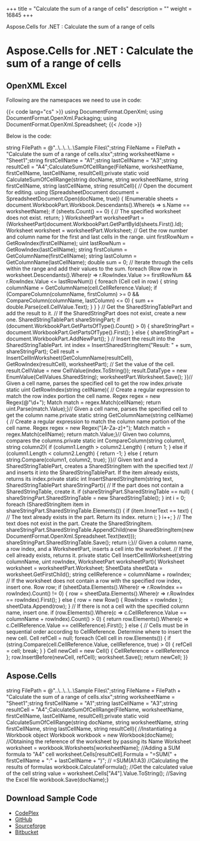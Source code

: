 +++
title = "Calculate the sum of a range of cells" 
description = "" 
weight = 16845 
+++

Aspose.Cells for .NET : Calculate the sum of a range of cells  

# Aspose.Cells for .NET : Calculate the sum of a range of cells


## OpenXML Excel

Following are the namespaces we need to use in code:

{{< code lang="cs" >}}
using DocumentFormat.OpenXml;
using DocumentFormat.OpenXml.Packaging;
using DocumentFormat.OpenXml.Spreadsheet;
{{< /code >}}

Below is the code:

string FilePath = @"..\\..\\..\\..\\Sample Files\\";string FileName = FilePath + "Calculate the sum of a range of cells.xlsx";string worksheetName = "Sheet1";string firstCellName = "A1";string lastCellName = "A3";string resultCell = "A4";CalculateSumOfCellRange(FileName, worksheetName, firstCellName, lastCellName, resultCell);private static void CalculateSumOfCellRange(string docName, string worksheetName, string firstCellName, string lastCellName, string resultCell){    // Open the document for editing.    using (SpreadsheetDocument document = SpreadsheetDocument.Open(docName, true))    {        IEnumerable<Sheet> sheets = document.WorkbookPart.Workbook.Descendants<Sheet>().Where(s => s.Name == worksheetName);        if (sheets.Count() == 0)        {            // The specified worksheet does not exist.            return;        }        WorksheetPart worksheetPart = (WorksheetPart)document.WorkbookPart.GetPartById(sheets.First().Id);        Worksheet worksheet = worksheetPart.Worksheet;        // Get the row number and column name for the first and last cells in the range.        uint firstRowNum = GetRowIndex(firstCellName);        uint lastRowNum = GetRowIndex(lastCellName);        string firstColumn = GetColumnName(firstCellName);        string lastColumn = GetColumnName(lastCellName);        double sum = 0;        // Iterate through the cells within the range and add their values to the sum.        foreach (Row row in worksheet.Descendants<Row>().Where(r => r.RowIndex.Value >= firstRowNum && r.RowIndex.Value <= lastRowNum))        {            foreach (Cell cell in row)            {                string columnName = GetColumnName(cell.CellReference.Value);                if (CompareColumn(columnName, firstColumn) >= 0 && CompareColumn(columnName, lastColumn) <= 0)                {                    sum += double.Parse(cell.CellValue.Text);                }            }        }        // Get the SharedStringTablePart and add the result to it.        // If the SharedStringPart does not exist, create a new one.        SharedStringTablePart shareStringPart;        if (document.WorkbookPart.GetPartsOfType<SharedStringTablePart>().Count() > 0)        {            shareStringPart = document.WorkbookPart.GetPartsOfType<SharedStringTablePart>().First();        }        else        {            shareStringPart = document.WorkbookPart.AddNewPart<SharedStringTablePart>();        }        // Insert the result into the SharedStringTablePart.        int index = InsertSharedStringItem("Result: " + sum, shareStringPart);        Cell result = InsertCellInWorksheet(GetColumnName(resultCell), GetRowIndex(resultCell), worksheetPart);        // Set the value of the cell.        result.CellValue = new CellValue(index.ToString());        result.DataType = new EnumValue<CellValues>(CellValues.SharedString);        worksheetPart.Worksheet.Save();    }}// Given a cell name, parses the specified cell to get the row index.private static uint GetRowIndex(string cellName){    // Create a regular expression to match the row index portion the cell name.    Regex regex = new Regex(@"\\d+");    Match match = regex.Match(cellName);    return uint.Parse(match.Value);}// Given a cell name, parses the specified cell to get the column name.private static string GetColumnName(string cellName){    // Create a regular expression to match the column name portion of the cell name.    Regex regex = new Regex("\[A-Za-z\]+");    Match match = regex.Match(cellName);    return match.Value;}// Given two columns, compares the columns.private static int CompareColumn(string column1, string column2){    if (column1.Length > column2.Length)    {        return 1;    }    else if (column1.Length < column2.Length)    {        return -1;    }    else    {        return string.Compare(column1, column2, true);    }}// Given text and a SharedStringTablePart, creates a SharedStringItem with the specified text // and inserts it into the SharedStringTablePart. If the item already exists, returns its index.private static int InsertSharedStringItem(string text, SharedStringTablePart shareStringPart){    // If the part does not contain a SharedStringTable, create it.    if (shareStringPart.SharedStringTable == null)    {        shareStringPart.SharedStringTable = new SharedStringTable();    }    int i = 0;    foreach (SharedStringItem item in shareStringPart.SharedStringTable.Elements<SharedStringItem>())    {        if (item.InnerText == text)        {            // The text already exists in the part. Return its index.            return i;        }        i++;    }    // The text does not exist in the part. Create the SharedStringItem.    shareStringPart.SharedStringTable.AppendChild(new SharedStringItem(new DocumentFormat.OpenXml.Spreadsheet.Text(text)));    shareStringPart.SharedStringTable.Save();    return i;}// Given a column name, a row index, and a WorksheetPart, inserts a cell into the worksheet. // If the cell already exists, returns it. private static Cell InsertCellInWorksheet(string columnName, uint rowIndex, WorksheetPart worksheetPart){    Worksheet worksheet = worksheetPart.Worksheet;    SheetData sheetData = worksheet.GetFirstChild<SheetData>();    string cellReference = columnName + rowIndex;    // If the worksheet does not contain a row with the specified row index, insert one.    Row row;    if (sheetData.Elements<Row>().Where(r => r.RowIndex == rowIndex).Count() != 0)    {        row = sheetData.Elements<Row>().Where(r => r.RowIndex == rowIndex).First();    }    else    {        row = new Row() { RowIndex = rowIndex };        sheetData.Append(row);    }    // If there is not a cell with the specified column name, insert one.      if (row.Elements<Cell>().Where(c => c.CellReference.Value == columnName + rowIndex).Count() > 0)    {        return row.Elements<Cell>().Where(c => c.CellReference.Value == cellReference).First();    }    else    {        // Cells must be in sequential order according to CellReference. Determine where to insert the new cell.        Cell refCell = null;        foreach (Cell cell in row.Elements<Cell>())        {            if (string.Compare(cell.CellReference.Value, cellReference, true) > 0)            {                refCell = cell;                break;            }        }        Cell newCell = new Cell() { CellReference = cellReference };        row.InsertBefore(newCell, refCell);        worksheet.Save();        return newCell;    }}

## Aspose.Cells

string FilePath = @"..\\..\\..\\..\\Sample Files\\";string FileName = FilePath + "Calculate the sum of a range of cells.xlsx";string worksheetName = "Sheet1";string firstCellName = "A1";string lastCellName = "A3";string resultCell = "A4";CalculateSumOfCellRange(FileName, worksheetName, firstCellName, lastCellName, resultCell);private static void CalculateSumOfCellRange(string docName, string worksheetName, string firstCellName, string lastCellName, string resultCell){    //Instantiating a Workbook object    Workbook workbook = new Workbook(docName);    //Obtaining the reference of the worksheet by passing its Name    Worksheet worksheet = workbook.Worksheets\[worksheetName\];    //Adding a SUM formula to "A4" cell    worksheet.Cells\[resultCell\].Formula = "=SUM(" + firstCellName + ":" + lastCellName + ")"; // =SUM(A1:A3)    //Calculating the results of formulas    workbook.CalculateFormula();    //Get the calculated value of the cell    string value = worksheet.Cells\["A4"\].Value.ToString();    //Saving the Excel file    workbook.Save(docName);}

## Download Sample Code

*   [CodePlex](https://asposeopenxml.codeplex.com/releases/view/616479)
*   [GitHub](https://github.com/aspose-cells/Aspose.Cells-for-.NET/releases/tag/AsposeCellsVsOpenXMLv1.1)
*   [Sourceforge](http://goo.gl/IvaspK)
*   [Bitbucket](https://bitbucket.org/asposemarketplace/aspose-for-openxml/downloads/Calculate%20the%20sum%20of%20a%20range%20of%20cells%20(Aspose.Cells).zip)

